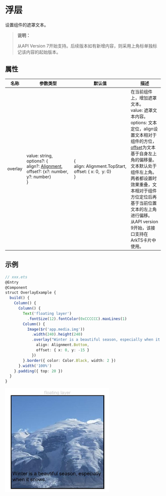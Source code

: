 # 浮层

设置组件的遮罩文本。

>  **说明：**
>
> 从API Version 7开始支持。后续版本如有新增内容，则采用上角标单独标记该内容的起始版本。

## 属性

| 名称 | 参数类型 | 默认值 | 描述 |
| -------- | -------- | -------- | -------- |
| overlay | value:&nbsp;string,<br/>options?:&nbsp;{<br/>align?:&nbsp;[Alignment](ts-appendix-enums.md#alignment),&nbsp;<br/>offset?:&nbsp;{x?:&nbsp;number, y?:&nbsp;number}<br/>} | {<br/>align:&nbsp;Alignment.TopStart,<br/>offset:&nbsp;{&nbsp;x:&nbsp;0,&nbsp;&nbsp;y:&nbsp;0}<br/>} | 在当前组件上，增加遮罩文本。<br/> value: 遮罩文本内容。<br/>options: 文本定位，align设置文本相对于组件的方位，[offset](ts-universal-attributes-location.md)为文本基于自身左上角的偏移量。文本默认处于组件左上角。<br>两者都设置时效果重叠，文本相对于组件方位定位后再基于当前位置文本的左上角进行偏移。<br/>从API version 9开始，该接口支持在ArkTS卡片中使用。 |

## 示例

```ts
// xxx.ets
@Entry
@Component
struct OverlayExample {
  build() {
    Column() {
      Column() {
        Text('floating layer')
          .fontSize(12).fontColor(0xCCCCCC).maxLines(1)
        Column() {
          Image($r('app.media.img'))
            .width(240).height(240)
            .overlay("Winter is a beautiful season, especially when it snows.", {
              align: Alignment.Bottom,
              offset: { x: 0, y: -15 }
            })
        }.border({ color: Color.Black, width: 2 })
      }.width('100%')
    }.padding({ top: 20 })
  }
}
```

![zh-cn_image_0000001205769446](figures/zh-cn_image_0000001205769446.png)
